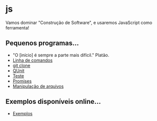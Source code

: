 # js
Vamos dominar "Construção de Software", e usaremos JavaScript como ferramenta!

## Pequenos programas...
- "O [início] é sempre a parte mais difícil." Platão.
- [Linha de comandos](command-line)
- [git clone](https://asciinema.org/a/161953)
- [QUnit](qunit)
- [Teste](teste)
- [Promises](promises)
- [Manipulação de arquivos](filesystem)


## Exemplos disponíveis online...
- [Exemplos](exemplos)
